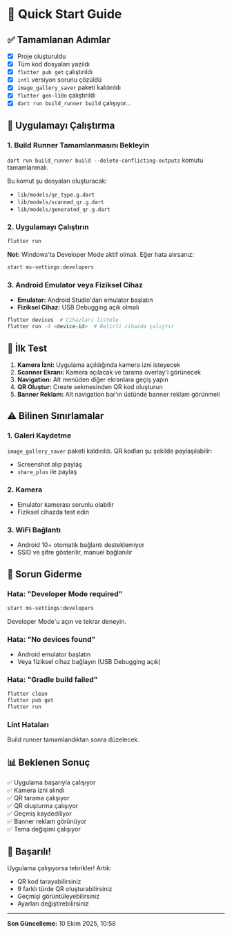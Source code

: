 # 🚀 Quick Start Guide

## ✅ Tamamlanan Adımlar

- [x] Proje oluşturuldu
- [x] Tüm kod dosyaları yazıldı
- [x] `flutter pub get` çalıştırıldı
- [x] `intl` versiyon sorunu çözüldü
- [x] `image_gallery_saver` paketi kaldırıldı
- [x] `flutter gen-l10n` çalıştırıldı
- [x] `dart run build_runner build` çalışıyor...

## 📱 Uygulamayı Çalıştırma

### 1. Build Runner Tamamlanmasını Bekleyin

`dart run build_runner build --delete-conflicting-outputs` komutu tamamlanmalı.

Bu komut şu dosyaları oluşturacak:
- `lib/models/qr_type.g.dart`
- `lib/models/scanned_qr.g.dart`
- `lib/models/generated_qr.g.dart`

### 2. Uygulamayı Çalıştırın

```bash
flutter run
```

**Not:** Windows'ta Developer Mode aktif olmalı. Eğer hata alırsanız:
```bash
start ms-settings:developers
```

### 3. Android Emulator veya Fiziksel Cihaz

- **Emulator:** Android Studio'dan emulator başlatın
- **Fiziksel Cihaz:** USB Debugging açık olmalı

```bash
flutter devices  # Cihazları listele
flutter run -d <device-id>  # Belirli cihazda çalıştır
```

## 🎯 İlk Test

1. **Kamera İzni:** Uygulama açıldığında kamera izni isteyecek
2. **Scanner Ekranı:** Kamera açılacak ve tarama overlay'i görünecek
3. **Navigation:** Alt menüden diğer ekranlara geçiş yapın
4. **QR Oluştur:** Create sekmesinden QR kod oluşturun
5. **Banner Reklam:** Alt navigation bar'ın üstünde banner reklam görünmeli

## ⚠️ Bilinen Sınırlamalar

### 1. Galeri Kaydetme
`image_gallery_saver` paketi kaldırıldı. QR kodları şu şekilde paylaşılabilir:
- Screenshot alıp paylaş
- `share_plus` ile paylaş

### 2. Kamera
- Emulator kamerası sorunlu olabilir
- Fiziksel cihazda test edin

### 3. WiFi Bağlantı
- Android 10+ otomatik bağlantı desteklemiyor
- SSID ve şifre gösterilir, manuel bağlanılır

## 🐛 Sorun Giderme

### Hata: "Developer Mode required"
```bash
start ms-settings:developers
```
Developer Mode'u açın ve tekrar deneyin.

### Hata: "No devices found"
- Android emulator başlatın
- Veya fiziksel cihaz bağlayın (USB Debugging açık)

### Hata: "Gradle build failed"
```bash
flutter clean
flutter pub get
flutter run
```

### Lint Hataları
Build runner tamamlandıktan sonra düzelecek.

## 📊 Beklenen Sonuç

✅ Uygulama başarıyla çalışıyor  
✅ Kamera izni alındı  
✅ QR tarama çalışıyor  
✅ QR oluşturma çalışıyor  
✅ Geçmiş kaydediliyor  
✅ Banner reklam görünüyor  
✅ Tema değişimi çalışıyor  

## 🎉 Başarılı!

Uygulama çalışıyorsa tebrikler! Artık:
- QR kod tarayabilirsiniz
- 9 farklı türde QR oluşturabilirsiniz
- Geçmişi görüntüleyebilirsiniz
- Ayarları değiştirebilirsiniz

---

**Son Güncelleme:** 10 Ekim 2025, 10:58
